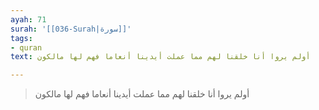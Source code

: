 ```yaml
---
ayah: 71
surah: '[[036-Surah|سورة]]'
tags:
- quran
text: أولم يروا أنا خلقنا لهم مما عملت أيدينا أنعاما فهم لها مالكون

---
```

> أولم يروا أنا خلقنا لهم مما عملت أيدينا أنعاما فهم لها مالكون
